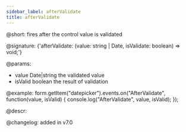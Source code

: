 ```yaml
---
sidebar_label: afterValidate
title: afterValidate
---          
```


@short: fires after the control value is validated

@signature: {'afterValidate: (value: string | Date, isValidate: boolean) => void;'} 

@params:
- value       Date|string  the validated value
- isValid     boolean     the result of validation

@example:
form.getItem("datepicker").events.on("AfterValidate", function(value, isValid) {
    console.log("AfterValidate", value, isValid);
});

@descr:

@changelog: added in v7.0

[comment]: # (@relatedapi: form/api/calendar/calendar_validate_method.md)
